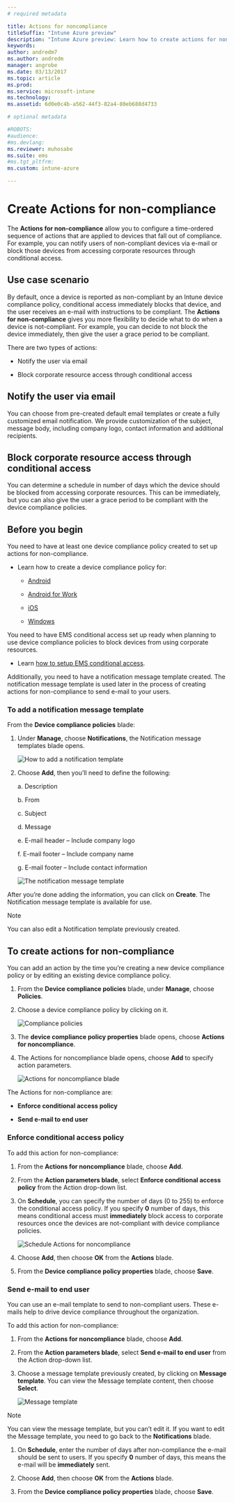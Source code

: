 ```yaml
---
# required metadata

title: Actions for noncompliance
titleSuffix: "Intune Azure preview"
description: "Intune Azure preview: Learn how to create actions for noncompliance devices"
keywords:
author: andredm7
ms.author: andredm
manager: angrobe
ms.date: 03/13/2017
ms.topic: article
ms.prod:
ms.service: microsoft-intune
ms.technology:
ms.assetid: 6d0e0c4b-a562-44f3-82a4-80eb688d4733

# optional metadata

#ROBOTS:
#audience:
#ms.devlang:
ms.reviewer: muhosabe
ms.suite: ems
#ms.tgt_pltfrm:
ms.custom: intune-azure

---
```


# Create Actions for non-compliance

The **Actions for non-compliance** allow you to configure a time-ordered sequence of actions that are applied to devices that fall out of compliance. For example, you can notify users of non-compliant devices via e-mail or block those devices from accessing corporate resources through conditional access.

## Use case scenario

By default, once a device is reported as non-compliant by an Intune device compliance policy, conditional access immediately blocks that device, and the user receives an e-mail with instructions to be compliant. The **Actions for non-compliance** gives you more flexibility to decide what to do when a device is not-compliant. For example, you can decide to not block the device immediately, then give the user a grace period to be compliant.

There are two types of actions:

-   Notify the user via email

-   Block corporate resource access through conditional access

## Notify the user via email

You can choose from pre-created default email templates or create a fully customized email notification. We provide customization of the subject, message body, including company logo, contact information and additional recipients.

## Block corporate resource access through conditional access

You can determine a schedule in number of days which the device should be blocked from accessing corporate resources. This can be immediately, but you can also give the user a grace period to be compliant with the device compliance policies.

## Before you begin

You need to have at least one device compliance policy created to set up actions for non-compliance.

-   Learn how to create a device compliance policy for:

    -   [Android](https://docs.microsoft.com/intune-azure/set-device-compliance/create-a-compliance-policy-for-android)

    -   [Android for Work](https://docs.microsoft.com/intune-azure/set-device-compliance/create-a-compliance-policy-for-android-for-work)

    -   [iOS](https://docs.microsoft.com/intune-azure/set-device-compliance/create-a-compliance-policy-for-ios)

    -   [Windows](https://docs.microsoft.com/intune-azure/set-device-compliance/create-a-compliance-policy-for-windows)

You need to have EMS conditional access set up ready when planning to use device compliance policies to block devices from using corporate resources.

- Learn [how to setup EMS conditional access](https://docs.microsoft.com/azure/active-directory/active-directory-conditional-access).

Additionally, you need to have a notification message template created. The notification message template is used later in the process of creating actions for non-compliance to send e-mail to your users.

### To add a notification message template

From the **Device compliance policies** blade:

1.  Under **Manage**, choose **Notifications**, the Notification message templates blade opens.

    ![How to add a notification template](./media/afnc-1.png)

2.  Choose **Add**, then you’ll need to define the following:

    a.  Description

    b.  From

    c.  Subject

    d.  Message

    e.  E-mail header – Include company logo

    f.  E-mail footer – Include company name

    g.  E-mail footer – Include contact information

     ![The notification message template](./media/afnc-2.png)

After you’re done adding the information, you can click on **Create**. The Notification message template is available for use.

> [!NOTE] 
> You can also edit a Notification template previously created.

## To create actions for non-compliance

You can add an action by the time you’re creating a new device compliance policy or by editing an existing device compliance policy.

1.  From the **Device compliance policies** blade, under **Manage**, choose **Policies**.

2.  Choose a device compliance policy by clicking on it.

    ![Compliance policies](./media/afnc-3.png)

3.  The **device compliance policy properties** blade opens, choose **Actions for noncompliance**.

4.  The Actions for noncompliance blade opens, choose **Add** to specify action parameters.

    ![Actions for noncompliance blade](./media/afnc-4.png)

The Actions for non-compliance are:

-   **Enforce conditional access policy**

-   **Send e-mail to end user**

### Enforce conditional access policy

To add this action for non-compliance:

1.  From the **Actions for noncompliance** blade, choose **Add**.

2.  From the **Action parameters blade**, select **Enforce conditional access policy** from the Action drop-down list.

3.  On **Schedule**, you can specify the number of days (0 to 255) to enforce the conditional access policy. If you specify **0** number of days, this means conditional access must **immediately** block access to corporate resources once the devices are not-compliant with device compliance policies.

    ![Schedule Actions for noncompliance](./media/afnc-5.png)

4.  Choose **Add**, then choose **OK** from the **Actions** blade.

5.  From the **Device compliance policy properties** blade, choose **Save**.

### Send e-mail to end user

You can use an e-mail template to send to non-compliant users. These e-mails help to drive device compliance throughout the organization.

To add this action for non-compliance:

1.  From the **Actions for noncompliance** blade, choose **Add**.

2.  From the **Action parameters blade**, select **Send e-mail to end user** from the Action drop-down list.

3.  Choose a message template previously created, by clicking on **Message template**. You can view the Message template content, then choose **Select**.

    ![Message template](./media/afnc-6.png)

> [!NOTE] 
> You can view the message template, but you can’t edit it. If you want to edit the Message template, you need to go back to the **Notifications** blade.

1.  On **Schedule**, enter the number of days after non-compliance the e-mail should be sent to users. If you specify **0** number of days, this means the e-mail will be **immediately** sent.

2.  Choose **Add**, then choose **OK** from the **Actions** blade.

3.  From the **Device compliance policy properties** blade, choose **Save**.

